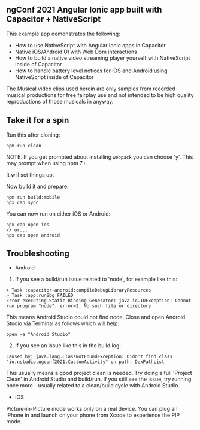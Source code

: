 ## ngConf 2021 Angular Ionic app built with Capacitor + NativeScript

This example app demonstrates the following:

* How to use NativeScript with Angular Ionic apps in Capacitor
* Native iOS/Android UI with Web Dom interactions
* How to build a native video streaming player yourself with NativeScript inside of Capacitor
* How to handle battery level notices for iOS and Android using NativeScript inside of Capacitor

The Musical video clips used herein are only samples from recorded musical productions for free fairplay use and not intended to be high quality reproductions of those musicals in anyway.

## Take it for a spin

Run this after cloning:

```
npm run clean
```

NOTE: If you get prompted about installing `webpack` you can choose 'y'. This may prompt when using npm 7+.

It will set things up.

Now build it and prepare:

```
npm run build:mobile
npx cap sync
```

You can now run on either iOS or Android:

```
npx cap open ios
// or...
npx cap open android
```

## Troubleshooting 

* Android

1. If you see a build/run issue related to 'node', for example like this:

```
> Task :capacitor-android:compileDebugLibraryResources
> Task :app:runSbg FAILED
Error executing Static Binding Generator: java.io.IOException: Cannot run program "node": error=2, No such file or directory
```

This means Android Studio could not find node. Close and open Android Studio via Terminal as follows which will help:

```
open -a "Android Studio"
```

2. If you see an issue like this in the build log:

```
Caused by: java.lang.ClassNotFoundException: Didn't find class "io.nstudio.ngconf2021.CustomActivity" on path: DexPathList
```

This usually means a good project clean is needed. Try doing a full 'Project Clean' in Android Studio and build/run. If you still see the issue, try running once more - usually related to a clean/build cycle with Android Studio.

* iOS

Picture-in-Picture mode works only on a real device. You can plug an iPhone in and launch on your phone from Xcode to experience the PIP mode.

